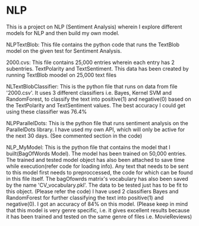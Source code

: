 # NLP
This is a project on NLP (Sentiment Analysis) wherein I explore different models for NLP and then build my own model. 

NLPTextBlob: This file contains the python code that runs the TextBlob model on the given test for Sentiment Analysis.

2000.cvs: This file contains 25,000 entries wherein each entry has 2 subentries. TextPolarity and TextSentiment. This data has been created by running
          TextBlob moodel on 25,000 text files
          
NLTextBlobClassifier: This is the python file that runs on data from file '2000.csv'. It uses 3 different classifiers i.e. Bayes, Kernel SVM and RandomForest, to classify
                      the text into positive(1) and negative(0) based on the TextPolarity and TextSentiment values. The best accuracy I could get using these classifier
                      was 76.4%

NLPParallelDots: This is the python file that runs sentiment analysis on the ParallelDots library. I have used my own API, which will only be active
                  for the next 30 days. (See commented section in the code)
                
NLP_MyModel: This is the python file that contains the model that I built(BagOfWords Model). The model has been trained on 50,000 entries. The trained and tested
              model object has also been attached to save time while execution(refer code for loading info). Any text that needs to be sent to this model first needs to 
              preproccessed, the code for which can be found in this file itself. The bagOfowrds matrix's vocabulary has also been saved by the name 'CV_vocabulary.pkl'. 
              The data to be tested just has to be fit to this object. (Please refer the code)
              I have used 2 classifiers Bayes and RandomForest for further classifying the text into positive(1) and negative(0). I got an accuracy of
              84% on this model. (Please keep in mind that this model is very genre specific, i.e. it gives excellent results because it has been trained
              and tested on the same genre of files i.e. MovieReviews)
